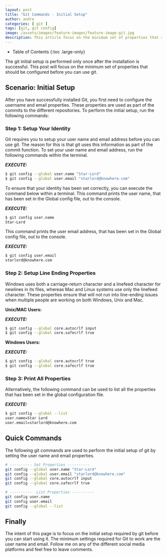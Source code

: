 ```yaml
---
layout: post
title: "Git Commands - Initial Setup"
author: andre
categories: [ git ]
tags: [git, git config]
image: /assets/images/feature-images/feature-image-git.jpg
description: This article focus on the minimum set of properties that should be configured before you can use git. 
---
```


- Table of Contents
{:toc .large-only}

The git initial setup is performed only once after the installation is successful. This post will focus on the minimum set of properties that should be configured before you can use git.

## Scenario: Initial Setup
After you have successfully installed Git, you first need to configure the username and email properties. These properties are used as part of the commits to the different repositories. To perform the initial setup, run the following commands:

### Step 1: Setup Your Identity
Git requires you to setup your user name and email address before you can use git. The reason for this is that git uses this information as part of the commit function. To set your user name and email address, run the following commands within the terminal.

***EXECUTE:***
```bash
$ git config --global user.name "Star-Lord"
$ git config --global user.email "starlord@knowhere.com"
```

To ensure that your identity has been set correctly, you can execute the command below within a terminal. This command prints the user name, that has been set in the Global config file, out to the console.

***EXECUTE:***
```bash
$ git config user.name
Star-Lord
```

This command prints the user email address, that has been set in the Global config file, out to the console.

***EXECUTE:***
```bash
$ git config user.email
starlord@knowhere.com
```

### Step 2: Setup Line Ending Properties
Windows uses both a carriage-return character and a linefeed character for newlines in its files, whereas Mac and Linux systems use only the linefeed character. These properties ensure that will not run into line-ending issues when multiple people are working on both Windows, Unix and Mac.

**Unix/MAC Users:**

***EXECUTE:***
```bash
$ git config --global core.autocrlf input
$ git config --global core.safecrlf true
```

**Windows Users:**

***EXECUTE:***
```bash
$ git config --global core.autocrlf true
$ git config --global core.safecrlf true
```

### Step 3: Print All Properties
Alternatively, the following command can be used to list all the properties that has been set in the global configuration file.

***EXECUTE:***
```bash
$ git config --global --list
user.name=Star Lord
user.email=starlord@knowhere.com
```

## Quick Commands
The following git commands are used to perform the initial setup of git by setting the user name and email properties.

```bash
# ---------- Set Properties ----------
git config --global user.name "Star-Lord"
git config --global user.email "starlord@knowhere.com"
git config --global core.autocrlf input
git config --global core.safecrlf true

# ----------  List Properties ----------
git config user.name
git config user.email
git config --global --list
```

## Finally
The intent of this page is to focus on the initial setup required by git before you can start using it. The minimum settings required for Git to work are the user name and email. Follow me on any of the different social media platforms and feel free to leave comments.

